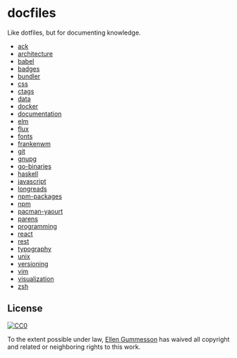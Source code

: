 # docfiles

Like dotfiles, but for documenting knowledge.

- [ack](ack.md)
- [architecture](architecture.md)
- [babel](babel.md)
- [badges](badges.md)
- [bundler](bundler.md)
- [css](css.md)
- [ctags](ctags.md)
- [data](data.md)
- [docker](docker.md)
- [documentation](documentation.md)
- [elm](elm.md)
- [flux](flux.md)
- [fonts](fonts.md)
- [frankenwm](frankenwm.md)
- [git](git.md)
- [gnupg](gnupg.md)
- [go-binaries](go-binaries.md)
- [haskell](haskell.md)
- [javascript](javascript.md)
- [longreads](longreads.md)
- [npm-packages](npm-packages.md)
- [npm](npm.md)
- [pacman-yaourt](pacman-yaourt.md)
- [parens](parens.md)
- [programming](programming.md)
- [react](react.md)
- [rest](rest.md)
- [typography](typography.md)
- [unix](unix.md)
- [versioning](versioning.md)
- [vim](vim.md)
- [visualization](visualization.md)
- [zsh](zsh.md)

## License

[![CC0](http://i.creativecommons.org/p/zero/1.0/88x31.png)](http://creativecommons.org/publicdomain/zero/1.0/)

To the extent possible under law, [Ellen
Gummesson](http://www.ellengummesson.com) has waived all copyright and related
or neighboring rights to this work.
